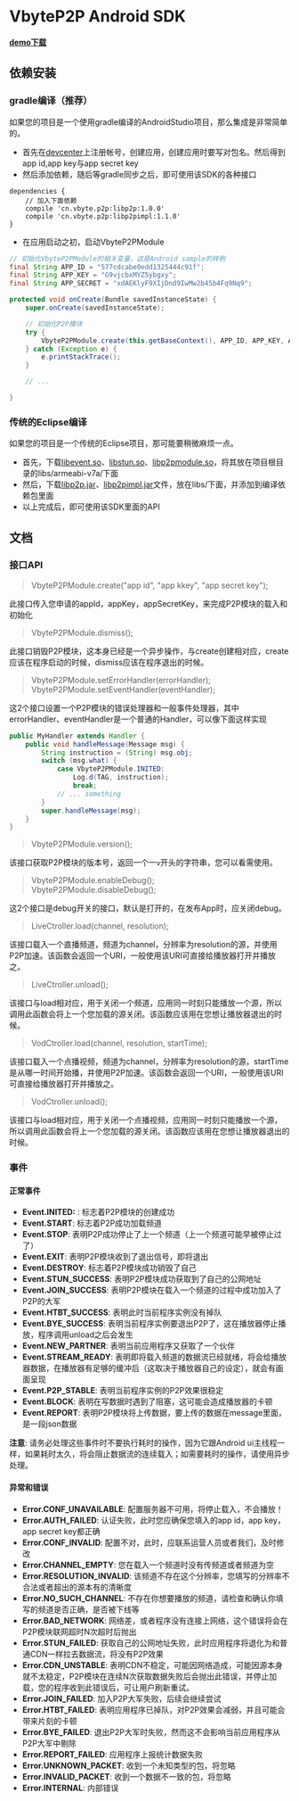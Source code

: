 VbyteP2P Android SDK
===

**[demo下载][]**

## 依赖安装

### gradle编译（推荐）

如果您的项目是一个使用gradle编译的AndroidStudio项目，那么集成是非常简单的。

- 首先在[devcenter][]上注册帐号，创建应用，创建应用时要写对包名。然后得到app id,app key与app secret key
- 然后添加依赖，随后等gradle同步之后，即可使用该SDK的各种接口
```
dependencies {
    // 加入下面依赖
    compile 'cn.vbyte.p2p:libp2p:1.0.0'  
    compile 'cn.vbyte.p2p:libp2pimpl:1.1.0'  
}
```
- 在应用启动之初，启动VbyteP2PModule
```java
// 初始化VbyteP2PModule的相关变量，这是Android sample的样例
final String APP_ID = "577cdcabe0edd1325444c91f";
final String APP_KEY = "G9vjcbxMYZ5ybgxy";
final String APP_SECRET = "xdAEKlyF9XIjDnd9IwMw2b45b4Fq9Nq9";

protected void onCreate(Bundle savedInstanceState) {
    super.onCreate(savedInstanceState);

    // 初始化P2P模块
    try {
        VbyteP2PModule.create(this.getBaseContext(), APP_ID, APP_KEY, APP_SECRET);
    } catch (Exception e) {
        e.printStackTrace();
    }

    // ... 

}
```

### 传统的Eclipse编译

如果您的项目是一个传统的Eclipse项目，那可能要稍微麻烦一点。
- 首先，下载[libevent.so][]、[libstun.so][]、[libp2pmodule.so][]，将其放在项目根目录的libs/armeabi-v7a/下面
- 然后，下载[libp2p.jar][]、[libp2pimpl.jar][]文件，放在libs/下面，并添加到编译依赖包里面
- 以上完成后，即可使用该SDK里面的API

## 文档

### 接口API

> VbyteP2PModule.create("app id", "app kkey", "app secret key");

此接口传入您申请的appId，appKey，appSecretKey，来完成P2P模块的载入和初始化

> VbyteP2PModule.dismiss();

此接口销毁P2P模块，这本身已经是一个异步操作，与create创建相对应，create应该在程序启动的时候，dismiss应该在程序退出的时候。

> VbyteP2PModule.setErrorHandler(errorHandler);  
> VbyteP2PModule.setEventHandler(eventHandler);

这2个接口设置一个P2P模块的错误处理器和一般事件处理器，其中errorHandler、eventHandler是一个普通的Handler，可以像下面这样实现
```java
public MyHandler extends Handler {
    public void handleMessage(Message msg) {   
        String instruction = (String) msg.obj;
        switch (msg.what) {   
            case VbyteP2PModule.INITED:  
                Log.d(TAG, instruction);
                break;   
            // ... something 
        }   
        super.handleMessage(msg);   
    }  
}
```

> VbyteP2PModule.version();  

 该接口获取P2P模块的版本号，返回一个一`v`开头的字符串，您可以看需使用。

> VbyteP2PModule.enableDebug();  
> VbyteP2PModule.disableDebug();

这2个接口是debug开关的接口，默认是打开的，在发布App时，应关闭debug。

> LiveCtroller.load(channel, resolution);

该接口载入一个直播频道，频道为channel，分辨率为resolution的源，并使用P2P加速。该函数会返回一个URI，一般使用该URI可直接给播放器打开并播放之。

> LiveCtroller.unload();

该接口与load相对应，用于关闭一个频道，应用同一时刻只能播放一个源，所以调用此函数会将上一个您加载的源关闭。该函数应该用在您想让播放器退出的时候。

> VodCtroller.load(channel, resolution, startTime);

该接口载入一个点播视频，频道为channel，分辨率为resolution的源，startTime是从哪一时间开始播，并使用P2P加速。该函数会返回一个URI，一般使用该URI可直接给播放器打开并播放之。

> VodCtroller.unload();

该接口与load相对应，用于关闭一个点播视频，应用同一时刻只能播放一个源，所以调用此函数会将上一个您加载的源关闭。该函数应该用在您想让播放器退出的时候。

### 事件

#### 正常事件

* **Event.INITED:** : 标志着P2P模块的创建成功
* **Event.START**: 标志着P2P成功加载频道
* **Event.STOP**: 表明P2P成功停止了上一个频道（上一个频道可能早被停止过了）
* **Event.EXIT**: 表明P2P模块收到了退出信号，即将退出
* **Event.DESTROY**: 标志着P2P模块成功销毁了自己
* **Event.STUN_SUCCESS**: 表明P2P模块成功获取到了自己的公网地址
* **Event.JOIN_SUCCESS**: 表明P2P模块在载入一个频道的过程中成功加入了P2P的大军
* **Event.HTBT_SUCCESS**: 表明此时当前程序实例没有掉队
* **Event.BYE_SUCCESS**: 表明当前程序实例要退出P2P了，这在播放器停止播放，程序调用unload之后会发生
* **Event.NEW_PARTNER**: 表明当前应用程序又获取了一个伙伴
* **Event.STREAM_READY**: 表明即将载入频道的数据流已经就绪，将会给播放器数据，在播放器有足够的缓冲后（这取决于播放器自己的设定），就会有画面呈现
* **Event.P2P_STABLE**: 表明当前程序实例的P2P效果很稳定
* **Event.BLOCK**: 表明在写数据时遇到了阻塞，这可能会造成播放器的卡顿
* **Event.REPORT**: 表明P2P模块将上传数据，要上传的数据在message里面，是一段json数据

**注意**: 请务必处理这些事件时不要执行耗时的操作，因为它跟Android ui主线程一样，如果耗时太久，将会阻止数据流的连续载入；如需要耗时的操作，请使用异步处理。

#### 异常和错误

* **Error.CONF_UNAVAILABLE**: 配置服务器不可用，将停止载入，不会播放！
* **Error.AUTH_FAILED**: 认证失败，此时您应确保您填入的app id，app key， app secret key都正确
* **Error.CONF_INVALID**: 配置不对，此时，应联系运营人员或者我们，及时修改
* **Error.CHANNEL_EMPTY**: 您在载入一个频道时没有传频道或者频道为空
* **Error.RESOLUTION_INVALID**: 该频道不存在这个分辨率，您填写的分辨率不合法或者超出的源本有的清晰度
* **Error.NO_SUCH_CHANNEL**: 不存在你想要播放的频道，请检查和确认你填写的频道是否正确，是否被下线等
* **Error.BAD_NETWORK**: 网络差，或者程序没有连接上网络，这个错误将会在P2P模块联网超时N次超时后抛出
* **Error.STUN_FAILED**: 获取自己的公网地址失败，此时应用程序将退化为和普通CDN一样拉去数据流，将没有P2P效果
* **Error.CDN_UNSTABLE**: 表明CDN不稳定，可能因网络造成，可能因源本身就不太稳定，P2P模块在连续N次获取数据失败后会抛出此错误，并停止加载，您的程序收到此错误后，可让用户刷新重试。
* **Error.JOIN_FAILED**: 加入P2P大军失败，后续会继续尝试
* **Error.HTBT_FAILED**: 表明应用程序已掉队，对P2P效果会减弱，并且可能会带来片刻的卡顿
* **Error.BYE_FAILED**: 退出P2P大军时失败，然而这不会影响当前应用程序从P2P大军中剔除
* **Error.REPORT_FAILED**: 应用程序上报统计数据失败
* **Error.UNKNOWN_PACKET**: 收到一个未知类型的包，将忽略
* **Error.INVALID_PACKET**: 收到一个数据不一致的包，将忽略
* **Error.INTERNAL**: 内部错误

[demo下载]: http://www.vbyte.cn/app/android-apk/ijkplayer-sample-all32-debug.apk
[libevent.so]: http://www.vbyte.cn/app/android-lib/1.1.0/libs/armeabi-v7a/libevent.so
[libstun.so]: http://www.vbyte.cn/app/android-lib/1.1.0/libs/armeabi-v7a/libstun.so
[libp2pmodule.so]: http://www.vbyte.cn/app/android-lib/1.1.0/libs/armeabi-v7a/libp2pmodule.so
[libp2p.jar]: http://www.vbyte.cn/app/android-lib/1.1.0/libs/libp2p-release.jar
[libp2pimpl.jar]: http://www.vbyte.cn/app/android-lib/1.1.0/libs/libadvancep2p-release.jar
[devcenter]: http://devcenter.vbyte.cn

